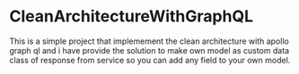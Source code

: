 # CleanArchitectureWithGraphQL

This is a simple project that implemement the clean architecture with apollo graph ql and i have provide the solution to make own model as custom data class of response from service so you can add any field to your own model.

